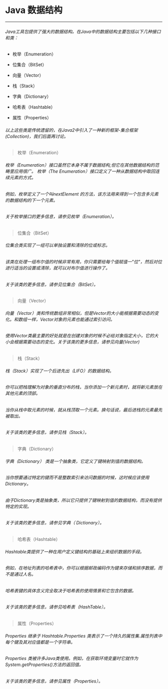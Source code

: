 # Java 数据结构

***

###### Java工具包提供了强大的数据结构。在Java中的数据结构主要包括以下几种接口和类：

- 枚举（Enumeration）

- 位集合（BitSet）

- 向量（Vector）

- 栈（Stack）

- 字典（Dictionary）

- 哈希表（Hashtable）

- 属性（Properties）

###### 以上这些类是传统遗留的，在Java2中引入了一种新的框架-集合框架(Collection)，我们后面再讨论。

> 枚举（Enumeration）

###### 枚举（Enumeration）接口虽然它本身不属于数据结构,但它在其他数据结构的范畴里应用很广。 枚举（The Enumeration）接口定义了一种从数据结构中取回连续元素的方式。

###### 例如，枚举定义了一个叫nextElement 的方法，该方法用来得到一个包含多元素的数据结构的下一个元素。

###### 关于枚举接口的更多信息，请参见枚举（Enumeration）。

> 位集合（BitSet）

###### 位集合类实现了一组可以单独设置和清除的位或标志。

###### 该类在处理一组布尔值的时候非常有用，你只需要给每个值赋值一"位"，然后对位进行适当的设置或清除，就可以对布尔值进行操作了。

###### 关于该类的更多信息，请参见位集合（BitSet）。

> 向量（Vector）

###### 向量（Vector）类和传统数组非常相似，但是Vector的大小能根据需要动态的变化。和数组一样，Vector对象的元素也能通过索引访问。

###### 使用Vector类最主要的好处就是在创建对象的时候不必给对象指定大小，它的大小会根据需要动态的变化。关于该类的更多信息，请参见向量(Vector)

> 栈（Stack）

###### 栈（Stack）实现了一个后进先出（LIFO）的数据结构。

###### 你可以把栈理解为对象的垂直分布的栈，当你添加一个新元素时，就将新元素放在其他元素的顶部。

###### 当你从栈中取元素的时候，就从栈顶取一个元素。换句话说，最后进栈的元素最先被取出。

###### 关于该类的更多信息，请参见栈（Stack）。

> 字典（Dictionary）

###### 字典（Dictionary） 类是一个抽象类，它定义了键映射到值的数据结构。

###### 当你想要通过特定的键而不是整数索引来访问数据的时候，这时候应该使用Dictionary。

###### 由于Dictionary类是抽象类，所以它只提供了键映射到值的数据结构，而没有提供特定的实现。

###### 关于该类的更多信息，请参见字典（ Dictionary）。

> 哈希表（Hashtable）

###### Hashtable类提供了一种在用户定义键结构的基础上来组织数据的手段。

###### 例如，在地址列表的哈希表中，你可以根据邮政编码作为键来存储和排序数据，而不是通过人名。

###### 哈希表键的具体含义完全取决于哈希表的使用情景和它包含的数据。

###### 关于该类的更多信息，请参见哈希表（HashTable）。

> 属性（Properties）

###### Properties 继承于 Hashtable.Properties 类表示了一个持久的属性集.属性列表中每个键及其对应值都是一个字符串。

###### Properties 类被许多Java类使用。例如，在获取环境变量时它就作为System.getProperties()方法的返回值。

###### 关于该类的更多信息，请参见属性（Properties）。
